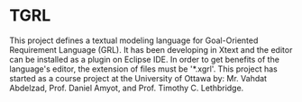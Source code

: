 # TGRL
This project defines a textual modeling language for Goal-Oriented Requirement Language (GRL). It has been developing in Xtext and the editor can be installed as a plugin on Eclipse IDE. In order to get benefits of the language's editor, the extension of files must be '*.xgrl'.
This project has started as a course project at the University of Ottawa by:
Mr. Vahdat Abdelzad, Prof. Daniel Amyot, and Prof. Timothy C. Lethbridge.

